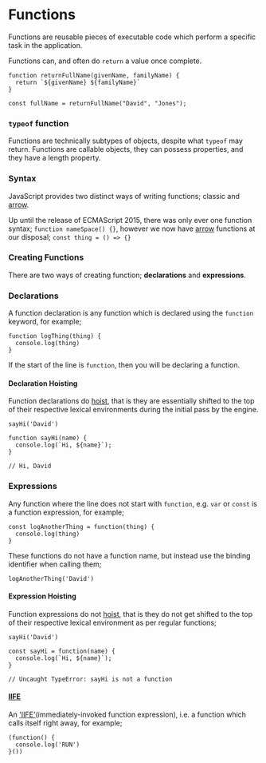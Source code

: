 # Functions

Functions are reusable pieces of executable code which perform a specific task in the application.

Functions can, and often do `return` a value once complete.

```
function returnFullName(givenName, familyName) {
  return `${givenName} ${familyName}`
}

const fullName = returnFullName("David", "Jones");
```

### `typeof` function

Functions are technically subtypes of objects, despite what `typeof` may return. Functions are callable objects, they can possess properties, and they have a length property.

### Syntax

JavaScript provides two distinct ways of writing functions; classic and [arrow](arrow).

Up until the release of ECMAScript 2015, there was only ever one function syntax; `function nameSpace() {}`, however we now have [arrow](arrow) functions at our disposal; `const thing = () => {}`

### Creating Functions

There are two ways of creating function; **declarations** and **expressions**.

### Declarations

A function declaration is any function which is declared using the `function` keyword, for example;

```
function logThing(thing) {
  console.log(thing)
}
```

If the start of the line is `function`, then you will be declaring a function.

#### Declaration Hoisting

Function declarations do [hoist](../../../scope/hoisting), that is they are essentially shifted to the top of their respective lexical environments during the initial pass by the engine.

```
sayHi('David')

function sayHi(name) {
  console.log(`Hi, ${name}`);
}

// Hi, David
```

### Expressions

Any function where the line does not start with `function`, e.g. `var` or `const` is a function expression, for example;

```
const logAnotherThing = function(thing) {
  console.log(thing)
}
```

These functions do not have a function name, but instead use the binding identifier when calling them;

```
logAnotherThing('David')
```

#### Expression Hoisting

Function expressions do not [hoist](../../../scope/hoisting), that is they do not get shifted to the top of their respective lexical environment as per regular functions;

```
sayHi('David')

const sayHi = function(name) {
  console.log(`Hi, ${name}`);
}

// Uncaught TypeError: sayHi is not a function
```

#### [IIFE](IFFE)

An ['IIFE'](IFFE)(immediately-invoked function expression), i.e. a function which calls itself right away, for example;

```
(function() {
  console.log('RUN')
}())
```

